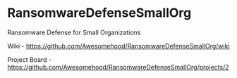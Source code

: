 # RansomwareDefenseSmallOrg
Ransomware Defense for Small Organizations

Wiki - https://github.com/Awesomehood/RansomwareDefenseSmallOrg/wiki

Project Board - https://github.com/Awesomehood/RansomwareDefenseSmallOrg/projects/2
